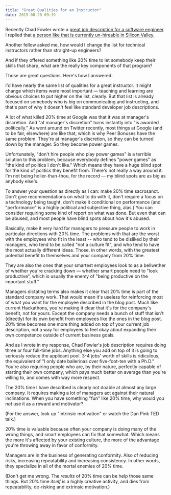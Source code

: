 ```yaml
---
title: "Great Qualities for an Instructor"
date: 2015-08-28 09:19
---
```


Recently Chad Fowler wrote a <a
href="https://medium.com/@chadfowler/the-best-job-description-for-an-engineer-ever-written-57b42919cc2f">great
job description for a software engineer</a>. I replied that <a
href="http://codefol.io/posts/tech-companies-why-you-cant-hire-engineers-and-how-to-fix">a
person like that is currently un-hireable in Silicon Valley.</a>

Another fellow asked me, how would I change the list for technical instructors rather than straight-up engineers?

And if they offered something like 20% time to let somebody keep their skills that sharp, what are the really key components
of that program?

Those are great questions. Here's how I answered:

I'd have nearly the same list of qualities for a great instructor. It
might change which items were most important &mdash; teaching and
learning are obvious choices to put higher on the list, clearly. But
that list is already focused on somebody who is big on communicating
and instructing, and that's part of why it doesn't feel like standard
developer job descriptions.

A lot of what killed 20% time at Google was that it was at manager's
discretion. And "at manager's discretion" turns instantly into "is
awarded politically." As went around on Twitter recently, most things
at Google (and to be fair, elsewhere) are like that, which is why Peer
Bonuses have the same problem. They're at manager's discretion, so
they can be turned down by the manager. So they become power games.

Unfortunately, "don't hire people who play power games" is a terrible
solution to this problem, because everybody defines "power games" as
"the kind of politics I don't like." Which means they have a huge
blind spot for the kind of politics they benefit from. There's not
really a way around it. I'm not being holier-than-thou, for the record
&mdash; my blind spots are as big as anybody else's.

To answer your question as directly as I can: make 20% time
sacrosanct. Don't give recommendations on what to do with it, don't
require a focus on a technology being taught, don't make it
conditional on performance (and "performance" is a highly political
and subjective thing, alas.) You can consider requiring some kind of
report on what was done. But even that can be abused, and most people
have blind spots about how it's abused.

Basically, make it very hard for managers to pressure people to work
in particular directions with 20% time. The problems with that are the
worst with the employees who fit in the least -- who tend to be
disliked by their managers, who tend to be called "not a culture fit",
and who tend to have the most actually different ideas. Those, in
other words, with the greatest potential benefit to themselves and
your company from 20% time.

They are also the ones that your smartest employees look to as a
bellwether of whether you're cracking down &mdash; whether smart
people need to "look productive", which is usually the enemy of "being
productive on the important stuff."

Managers dictating terms also makes it clear that 20% time is part of
the standard company work. That would mean it's useless for
reinforcing most of what you want for the employee described in the
blog post. Much like current Hackathons, you're making it clear that
it's for the company's benefit, not for yours. Except the company
needs a bunch of stuff that isn't (directly) for its own benefit from
employees like the ones in the blog post. 20% time becomes one more
thing added on *top* of your current job description, not a way for
employees to feel okay about expanding their own competence outside
of current business goals.

And as I wrote in my response, Chad Fowler's job description requires
doing three or four full-time jobs. Anything else you add on top of it
is going to seriously reduce the applicant pool. 3-4 jobs' worth of skills is
ridiculous, the equivalent of "I only date ballerinas over five-foot-ten with a
Ph.D." You're also requiring people who are,
by their nature, perfectly capable of starting their own company,
which pays much better on average than you're willing to, and comes
with way more respect.

The 20% time I have described is clearly not doable at almost any
large company. It requires making a lot of managers act against their
natural inclinations. When you have something "fun" like 20% time, why
would you *not* use it as a reward and motivator?

(For the answer, look up "intrinsic motivation" or watch the Dan Pink TED talk.)

20% time is valuable because often your company is doing many of the
wrong things, and smart employees can fix that somewhat. Which means
the more it's affected by your existing culture, the more of the
advantage you're throwing away in favor of conformity.

Managers are in the business of generating conformity. Also of
reducing risks, increasing repeatability and increasing
consistency. In other words, they specialize in all of the mortal
enemies of 20% time.

(Don't get me wrong. The *results* of 20% time can be help those same
things. But 20% time *itself* is a highly creative activity, and dies
from repeatability, de-risking and extrinsic motivation.)
